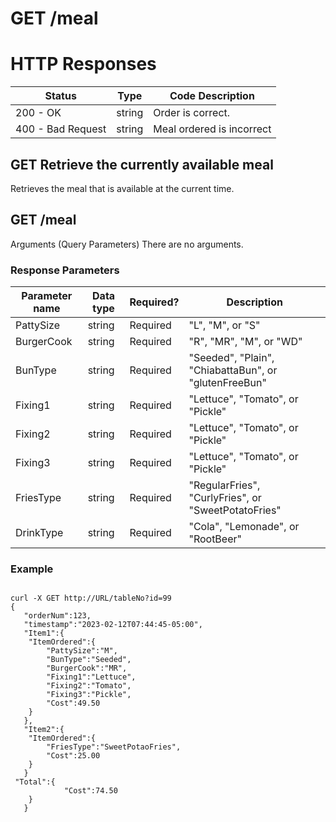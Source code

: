 # GET /meal


# HTTP Responses 

| Status          | Type     | Code Description                                      |
|----------------|----------|--------------------------------------------------|
| 200 - OK    | string  | Order is correct. |
| 400 - Bad Request | string | Meal ordered is incorrect |

## GET Retrieve the currently available meal 
Retrieves the meal that is available at the current time. 
## GET /meal 
Arguments (Query Parameters) 
There are no arguments. 

### Response Parameters

| Parameter name | Data type   | Required? | Description                          |
|------------------|--------|-----------|--------------------------------------|
| PattySize | string | Required  | "L", "M", or "S"|
| BurgerCook| string |  Required  |  "R", "MR", "M", or "WD" |
| BunType | string |  Required  |  "Seeded", "Plain", "ChiabattaBun", or "glutenFreeBun"|
| Fixing1| string |  Required  | "Lettuce", "Tomato", or "Pickle"|
| Fixing2| string |  Required  | "Lettuce", "Tomato", or "Pickle" |
| Fixing3| string |  Required  |  "Lettuce", "Tomato", or "Pickle"|
| FriesType| string |  Required  |  "RegularFries", "CurlyFries", or "SweetPotatoFries" |
| DrinkType| string |  Required  | "Cola", "Lemonade", or "RootBeer"|       
        

### Example

```
```
```
curl -X GET http://URL/tableNo?id=99
{
   "orderNum":123,
   "timestamp":"2023-02-12T07:44:45-05:00",
   "Item1":{
  	"ItemOrdered":{
     	"PattySize":"M",
        "BunType":"Seeded",
        "BurgerCook":"MR",
        "Fixing1":"Lettuce",
        "Fixing2":"Tomato",
        "Fixing3":"Pickle",        
     	"Cost":49.50
  	}
   },
   "Item2":{
  	"ItemOrdered":{
     	"FriesType":"SweetPotaoFries",
     	"Cost":25.00
  	}
   }
 "Total":{
  	     	"Cost":74.50
  	}
   }




